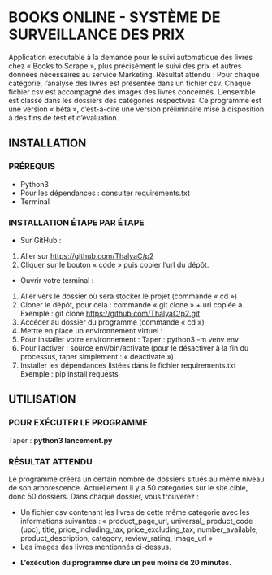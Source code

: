 # BOOKS ONLINE - SYSTÈME DE SURVEILLANCE DES PRIX

Application exécutable à la demande pour le suivi automatique des livres chez « Books to Scrape », plus précisément le suivi des prix et autres données nécessaires au service Marketing. 
Résultat attendu : Pour chaque catégorie, l’analyse des livres est présentée dans un fichier csv. Chaque fichier csv est accompagné des images des livres concernés. L’ensemble est classé dans les dossiers des catégories respectives.
Ce programme est une version « bêta », c’est-à-dire une version préliminaire mise à disposition à des fins de test et d’évaluation.
## INSTALLATION
### PRÉREQUIS
+ Python3
+ Pour les dépendances : consulter requirements.txt
+ Terminal
### INSTALLATION ÉTAPE PAR ÉTAPE
+	Sur GitHub :
1.	Aller sur https://github.com/ThalyaC/p2
2.	Cliquer sur le bouton « code » puis copier l’url du dépôt.

+	Ouvrir votre terminal :
1.	Aller vers le dossier où sera stocker le projet (commande « cd ») 
2.	Cloner le dépôt, pour cela :
commande « git clone » + url copiée
a.	Exemple : git clone https://github.com/ThalyaC/p2.git
3.	Accéder au dossier du programme (commande « cd ») 
4.	Mettre en place un environnement virtuel :
5.	Pour installer votre environnement :
Taper : python3 -m venv env
6.	Pour l’activer : source env/bin/activate 
(pour le désactiver à la fin du processus, taper simplement : « deactivate »)
7.	Installer les dépendances listées dans le fichier requirements.txt
Exemple : pip install requests
## UTILISATION 
### POUR EXÉCUTER LE PROGRAMME
Taper : **python3 lancement.py**
### RÉSULTAT ATTENDU
Le programme créera un certain nombre de dossiers situés au même niveau de son arborescence. Actuellement il y a 50 catégories sur le site cible, donc 50 dossiers.
Dans chaque dossier, vous trouverez :
-	Un fichier csv contenant les livres de cette même catégorie avec les informations suivantes : « product_page_url, universal_ product_code (upc), title, price_including_tax, price_excluding_tax, number_available, product_description, category, review_rating, image_url »
-	Les images des livres mentionnés ci-dessus.
+ **L’exécution du programme dure un peu moins de 20 minutes.**
